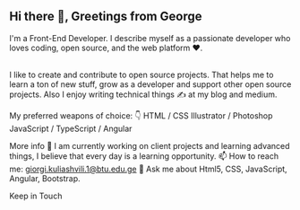 <h2>Hi there 👋, Greetings from George</h2>
I'm a Front-End Developer. I describe myself as a passionate developer who loves coding, open source, and the web platform ❤️. 
<br>
<br>

I like to create and contribute to open source projects. That helps me to learn a ton of new stuff, grow as a developer and support other open source projects. Also I enjoy writing technical things ✍️ at my blog and medium.

My preferred weapons of choice: 👇
HTML / CSS
Illustrator / Photoshop
JavaScript / TypeScript / Angular

More info
🌱 I am currently working on client projects and learning advanced things, I believe that every day is a learning opportunity.
📫 How to reach me: giorgi.kuliashvili.1@btu.edu.ge
💬 Ask me about Html5, CSS, JavaScript, Angular, Bootstrap.


Keep in Touch

